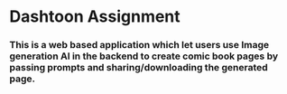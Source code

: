 # Dashtoon Assignment
### This is a web based application which let users use Image generation AI in the backend to create comic book pages by passing prompts and sharing/downloading the generated page.
